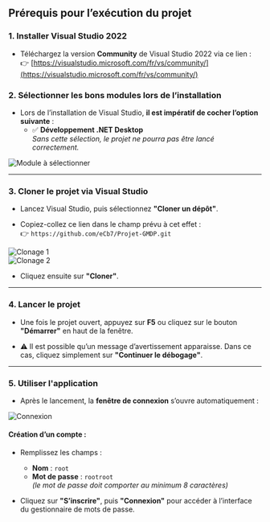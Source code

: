 ## Prérequis pour l’exécution du projet

### 1. Installer Visual Studio 2022
- Téléchargez la version **Community** de Visual Studio 2022 via ce lien :  
  👉 [https://visualstudio.microsoft.com/fr/vs/community/](https://visualstudio.microsoft.com/fr/vs/community/)

### 2. Sélectionner les bons modules lors de l’installation
- Lors de l’installation de Visual Studio, **il est impératif de cocher l’option suivante** :
  - ✅ **Développement .NET Desktop**  
  *Sans cette sélection, le projet ne pourra pas être lancé correctement.*

![Module à sélectionner](https://github.com/user-attachments/assets/89ee9823-c8fa-45da-9b02-2ddbbbf6d5dc)

---

### 3. Cloner le projet via Visual Studio
- Lancez Visual Studio, puis sélectionnez **"Cloner un dépôt"**.

- Copiez-collez ce lien dans le champ prévu à cet effet :  
  👉 `https://github.com/eCb7/Projet-GMDP.git`

![Clonage 1](https://github.com/user-attachments/assets/f2e68f9e-6dc9-4247-9c1f-9334651893aa)  
![Clonage 2](https://github.com/user-attachments/assets/52a775e5-7b8f-4086-a6fc-c8360719121b)


- Cliquez ensuite sur **"Cloner"**.

---

### 4. Lancer le projet
- Une fois le projet ouvert, appuyez sur **F5** ou cliquez sur le bouton **"Démarrer"** en haut de la fenêtre.

- ⚠️ Il est possible qu’un message d’avertissement apparaisse. Dans ce cas, cliquez simplement sur **"Continuer le débogage"**.

---

### 5. Utiliser l'application
- Après le lancement, la **fenêtre de connexion** s’ouvre automatiquement :

![Connexion](https://github.com/user-attachments/assets/70c82828-f6ff-4b90-8081-1c7bef3dded8)

#### Création d’un compte :
- Remplissez les champs :
  - **Nom** : `root`
  - **Mot de passe** : `rootroot`  
    *(le mot de passe doit comporter au minimum 8 caractères)*

- Cliquez sur **"S’inscrire"**, puis **"Connexion"** pour accéder à l’interface du gestionnaire de mots de passe.
